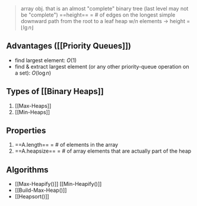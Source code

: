 >array obj. that is an almost "complete" binary tree (last level may not be "complete")
>	==height== = # of edges on the longest simple downward path from the root to a leaf
>		heap w/$n$ elements $\rightarrow$ height = $\lfloor \lg n\rfloor$ 

## Advantages ([[Priority Queues]])
- find largest element: $O(1)$
- find & extract largest element (or any other priority-queue operation on a set): $O(\log n)$ 

## Types of [[Binary Heaps]]
1) [[Max-Heaps]]
2) [[Min-Heaps]]

## Properties 
1) ==A.length== = # of elements in the array 
2) ==A.heapsize== = # of array elements that are actually part of the heap 

## Algorithms 
- [[Max-Heapify()]]
	[[Min-Heapify()]]
- [[Build-Max-Heap()]]
- [[Heapsort()]] 